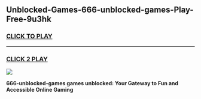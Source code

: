 
## Unblocked-Games-666-unblocked-games-Play-Free-9u3hk
<h3>
<a href="https://premium76.site?title=666-unblocked-games&ref=18A">CLICK TO PLAY</a></h3>
<hr>

<h3>
<a href="https://premium76.site?title=666-unblocked-games&ref=18A">CLICK 2 PLAY</a>
  
</h3>

<a href="https://premium76.site?title=666-unblocked-games&ref=18A"><img src="https://clearcache.store/games.png"></a>


**666-unblocked-games games unblocked: Your Gateway to Fun and Accessible Online Gaming**
